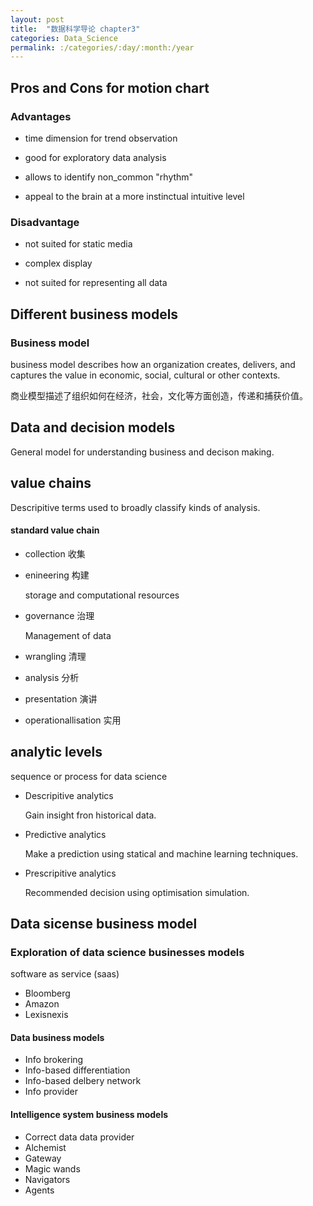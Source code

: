 ```yaml
---
layout: post
title:  "数据科学导论 chapter3"
categories: Data_Science
permalink: :/categories/:day/:month:/year
---
```


## Pros and Cons for motion chart

### Advantages

- time dimension for trend observation

- good for exploratory data analysis

- allows to identify non_common "rhythm"

- appeal to the brain at a more instinctual intuitive level


### Disadvantage

- not suited for static media

- complex display

- not suited for representing all data


## Different business models

### Business model

business model describes how an organization creates, delivers, and captures the value in economic, social, cultural or other contexts.

商业模型描述了组织如何在经济，社会，文化等方面创造，传递和捕获价值。

## Data and decision models

General model for understanding business and decison making. 

## value chains

Descripitive terms used to broadly classify kinds of analysis.

#### standard value chain

* collection 收集

* enineering 构建

  storage and computational resources

* governance 治理

  Management of data

* wrangling 清理

* analysis 分析

* presentation 演讲

* operationallisation 实用

## analytic levels

sequence or process for data science

* Descripitive analytics

  Gain insight fron historical data.

* Predictive analytics

  Make a prediction using statical and machine learning techniques. 

* Prescripitive analytics

  Recommended decision using optimisation simulation.

## Data sicense business model

### Exploration of data science businesses models

software as service (saas)

- Bloomberg
- Amazon 
- Lexisnexis 

#### Data business models

- Info brokering
- Info-based differentiation
- Info-based delbery network
- Info provider

#### Intelligence system business models

- Correct data data provider
- Alchemist
- Gateway
- Magic wands
- Navigators
- Agents 